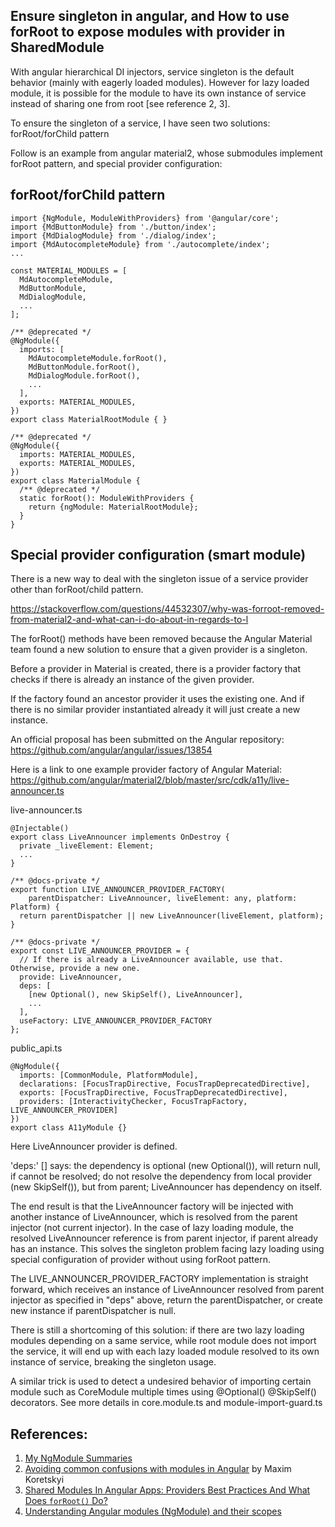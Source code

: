 ## Ensure singleton in angular, and How to use forRoot to expose modules with provider in SharedModule

With angular hierarchical DI injectors, service singleton is the default behavior (mainly with eagerly loaded modules). However for lazy loaded module, it is possible for the module to have its own instance of service instead of sharing one from root [see reference 2, 3].

To ensure the singleton of a service, I have seen two solutions: forRoot/forChild pattern

Follow is an example from angular material2, whose submodules implement forRoot pattern, and special provider configuration:

## forRoot/forChild pattern
```
import {NgModule, ModuleWithProviders} from '@angular/core';
import {MdButtonModule} from './button/index';
import {MdDialogModule} from './dialog/index';
import {MdAutocompleteModule} from './autocomplete/index';
...

const MATERIAL_MODULES = [
  MdAutocompleteModule,
  MdButtonModule,
  MdDialogModule,
  ...
];

/** @deprecated */
@NgModule({
  imports: [
    MdAutocompleteModule.forRoot(),
    MdButtonModule.forRoot(),
    MdDialogModule.forRoot(),
    ...
  ],
  exports: MATERIAL_MODULES,
})
export class MaterialRootModule { }

/** @deprecated */
@NgModule({
  imports: MATERIAL_MODULES,
  exports: MATERIAL_MODULES,
})
export class MaterialModule {
  /** @deprecated */
  static forRoot(): ModuleWithProviders {
    return {ngModule: MaterialRootModule};
  }
}
```

## Special provider configuration (smart module)

There is a new way to deal with the singleton issue of a service provider other than forRoot/child pattern.

https://stackoverflow.com/questions/44532307/why-was-forroot-removed-from-material2-and-what-can-i-do-about-in-regards-to-l


The forRoot() methods have been removed because the Angular Material team found a new solution to ensure that a given provider is a singleton.

Before a provider in Material is created, there is a provider factory that checks if there is already an instance of the given provider.

If the factory found an ancestor provider it uses the existing one. And if there is no similar provider instantiated already it will just create a new instance.

An official proposal has been submitted on the Angular repository: https://github.com/angular/angular/issues/13854

Here is a link to one example provider factory of Angular Material: 
https://github.com/angular/material2/blob/master/src/cdk/a11y/live-announcer.ts

live-announcer.ts

```
@Injectable()
export class LiveAnnouncer implements OnDestroy {
  private _liveElement: Element;
  ...
}

/** @docs-private */
export function LIVE_ANNOUNCER_PROVIDER_FACTORY(
    parentDispatcher: LiveAnnouncer, liveElement: any, platform: Platform) {
  return parentDispatcher || new LiveAnnouncer(liveElement, platform);
}

/** @docs-private */
export const LIVE_ANNOUNCER_PROVIDER = {
  // If there is already a LiveAnnouncer available, use that. Otherwise, provide a new one.
  provide: LiveAnnouncer,
  deps: [
    [new Optional(), new SkipSelf(), LiveAnnouncer],
    ...
  ],
  useFactory: LIVE_ANNOUNCER_PROVIDER_FACTORY
};

```
public_api.ts

```
@NgModule({
  imports: [CommonModule, PlatformModule],
  declarations: [FocusTrapDirective, FocusTrapDeprecatedDirective],
  exports: [FocusTrapDirective, FocusTrapDeprecatedDirective],
  providers: [InteractivityChecker, FocusTrapFactory, LIVE_ANNOUNCER_PROVIDER]
})
export class A11yModule {}
```
Here LiveAnnouncer provider is defined.   

'deps:' [] says: the dependency is optional (new Optional()), will return null, if cannot be resolved; do not resolve the dependency from local provider (new SkipSelf()), but from parent; LiveAnnouncer has dependency on itself.

The end result is that the LiveAnnouncer factory will be injected with another instance of LiveAnnouncer, which is resolved from the parent injector (not current injector). In the case of lazy loading module, the resolved LiveAnnouncer reference is from parent injector, if parent already has an instance. This solves the singleton problem facing lazy loading using special configuration of provider without using forRoot pattern.

The LIVE_ANNOUNCER_PROVIDER_FACTORY implementation is straight forward, which receives an instance of LiveAnnouncer resolved from parent injector as specified in "deps" above, return the parentDispatcher, or create new instance if parentDispatcher is null.

There is still a shortcoming of this solution: if there are two lazy loading modules depending on a same service, while root module does not import the service, it will end up with each lazy loaded module resolved to its own instance of service, breaking the singleton usage.

A similar trick is used to detect a undesired behavior of importing certain module such as CoreModule multiple times using @Optional() @SkipSelf() decorators. See more details in core.module.ts and module-import-guard.ts

## **References**:
1. [My NgModule Summaries](https://jxhou.wordpress.com/2016/12/25/ngmodule/)
2. [Avoiding common confusions with modules in Angular](https://blog.angularindepth.com/avoiding-common-confusions-with-modules-in-angular-ada070e6891f) by Maxim Koretskyi
3. [Shared Modules In Angular Apps: Providers Best Practices And What Does `forRoot()` Do?](https://www.gurustop.net/blog/2017/02/14/shared-modules-in-angular-apps-providers-best-practices-and-what-does-forroot-do/)
4. [Understanding Angular modules (NgModule) and their scopes](https://medium.com/@cyrilletuzi/understanding-angular-modules-ngmodule-and-their-scopes-81e4ed6f7407)